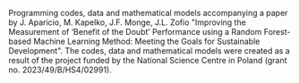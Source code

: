 Programming codes, data and mathematical models accompanying a paper by J. Aparicio, M. Kapelko, J.F. Monge, J.L. Zofio "Improving the Measurement of ‘Benefit of the Doubt’ Performance using a Random Forest-based Machine Learning Method: Meeting the Goals for Sustainable Development". The codes, data and mathematical models were created as a result of the project funded by the National Science Centre in Poland (grant no. 2023/49/B/HS4/02991).
